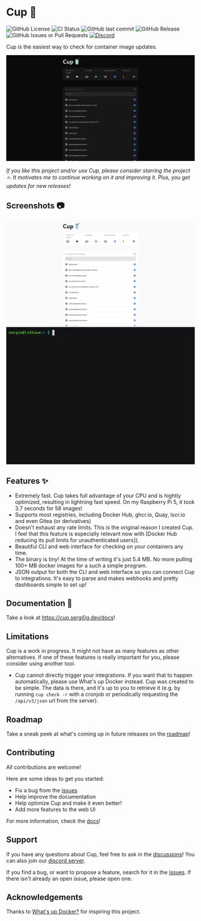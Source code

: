 # Cup 🥤

![GitHub License](https://img.shields.io/github/license/sergi0g/cup)
![CI Status](https://img.shields.io/github/actions/workflow/status/sergi0g/cup/.github%2Fworkflows%2Fci.yml?label=CI)
![GitHub last commit](https://img.shields.io/github/last-commit/sergi0g/cup)
![GitHub Release](https://img.shields.io/github/v/release/sergi0g/cup)
![GitHub Issues or Pull Requests](https://img.shields.io/github/issues/sergi0g/cup)
[![Discord](https://img.shields.io/discord/1337705080518086658)](https://discord.gg/jmh5ctzwNG)


Cup is the easiest way to check for container image updates.

![Cup web in dark mode](screenshots/web_dark.png)

_If you like this project and/or use Cup, please consider starring the project ⭐. It motivates me to continue working on it and improving it. Plus, you get updates for new releases!_

## Screenshots 📷

![Cup web in light mode](screenshots/web_light.png)
![Cup's CLI](screenshots/cup.gif)

## Features ✨

- Extremely fast. Cup takes full advantage of your CPU and is hightly optimized, resulting in lightning fast speed. On my Raspberry Pi 5, it took 3.7 seconds for 58 images!
- Supports most registries, including Docker Hub, ghcr.io, Quay, lscr.io and even Gitea (or derivatives)
- Doesn't exhaust any rate limits. This is the original reason I created Cup. I feel that this feature is especially relevant now with [Docker Hub reducing its pull limits for unauthenticated users](.
- Beautiful CLI and web interface for checking on your containers any time.
- The binary is tiny! At the time of writing it's just 5.4 MB. No more pulling 100+ MB docker images for a such a simple program.
- JSON output for both the CLI and web interface so you can connect Cup to integrations. It's easy to parse and makes webhooks and pretty dashboards simple to set up!

## Documentation 📘

Take a look at https://cup.sergi0g.dev/docs!

## Limitations

Cup is a work in progress. It might not have as many features as other alternatives. If one of these features is really important for you, please consider using another tool.

- Cup cannot directly trigger your integrations. If you want that to happen automatically, please use What's up Docker instead. Cup was created to be simple. The data is there, and it's up to you to retrieve it (e.g. by running `cup check -r` with a cronjob or periodically requesting the `/api/v3/json` url from the server).

## Roadmap
Take a sneak peek at what's coming up in future releases on the [roadmap](https://github.com/users/sergi0g/projects/2)!

## Contributing

All contributions are welcome!

Here are some ideas to get you started:

- Fix a bug from the [issues](https://github.com/sergi0g/cup/issues)
- Help improve the documentation
- Help optimize Cup and make it even better!
- Add more features to the web UI

For more information, check the [docs](https://cup.sergi0g.dev/docs/contributing)!

## Support

If you have any questions about Cup, feel free to ask in the [discussions](https://github.com/sergi0g/cup/discussions)! You can also join our [discord server](https://discord.gg/jmh5ctzwNG).

If you find a bug, or want to propose a feature, search for it in the [issues](https://github.com/sergi0g/cup/issues). If there isn't already an open issue, please open one.

## Acknowledgements

Thanks to [What's up Docker?](https://github.com/getwud/wud) for inspiring this project.
